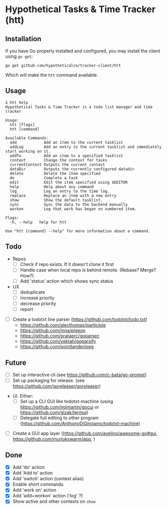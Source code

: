 # Hypothetical Tasks & Time Tracker (htt)

## Installation

If you have Go properly installed and configured, you may install the client using `go get`:

```
go get github.com/hypotheticalco/tracker-client/htt
```

Which will make the `htt` command available.

## Usage

```shell
$ htt help
Hypothetical Tasks & Time Tracker is a todo list manager and time tracker

Usage:
  htt [flags]
  htt [command]

Available Commands:
  add            Add an item to the current tasklist
  addLog         Add an entry to the current tasklist and immediately start working on it.
  addTo          Add an item to a specified tasklist
  context        Change the context for tasks
  currentContext Outputs the current context
  dataDir        Outputs the currently configured datadir
  delete         Delete the item specified
  do             Complete a task
  edit           Edit the item specified using $EDITOR
  help           Help about any command
  log            Log an entry to the time log.
  replace        Replace an item with a new entry
  show           Show the default tasklist.
  sync           Sync the data to the backend manually
  workon         Log that work has began on numbered item.

Flags:
  -h, --help   help for htt

Use "htt [command] --help" for more information about a command.
```

## Todo

- Repos
  - [ ] Check if repo exists. If it doesn't clone it first
  - [ ] Handle case when local repo is behind remote. (Rebase? Merge? How?)
  - [ ] Add 'status' action which shows sync status
- UX
  - [ ] deduplicate
  - [ ] increase priority
  - [ ] decrease priority
  - [ ] report
- [ ] Create a todotxt line parser (https://github.com/todotxt/todo.txt)
  - https://github.com/alecthomas/participle
  - https://github.com/mna/pigeon
  - https://github.com/prataprc/goparsec
  - https://github.com/vektah/goparsify
  - https://github.com/pointlander/peg


## Future

- [ ] Set up interactive cli (see https://github.com/c-bata/go-prompt)
- [ ] Set up packaging for release. (see https://github.com/goreleaser/goreleaser)
- UI. Either:
  - [ ] Set up a CLI GUI like todotxt-machine (using https://github.com/jroimartin/gocui or https://github.com/gizak/termui) 
  - [ ] Delegate full editing to other program (https://github.com/AnthonyDiGirolamo/todotxt-machine)
- [ ] Create a GUI app layer (https://github.com/avelino/awesome-go#gui, https://github.com/murlokswarm/app, )

## Done

- [x] Add 'do' action
- [x] Add 'Add to' action
- [x] Add 'switch' action (context alias)
- [x] Enable short commands
- [x] Add 'work on' action
- [x] Add 'add+workon' action ('log' ?)
- [x] Show active and other contexts on `show`

